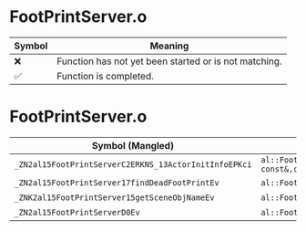 # FootPrintServer.o
| Symbol | Meaning 
| ------------- | ------------- 
| :x: | Function has not yet been started or is not matching. 
| :white_check_mark: | Function is completed. 


# FootPrintServer.o
| Symbol (Mangled) | Symbol (Demangled) | Decompiled? |
| ------------- |  ------------- | ------------- |
| `_ZN2al15FootPrintServerC2ERKNS_13ActorInitInfoEPKci` | `al::FootPrintServer::FootPrintServer(al::ActorInitInfo const&,char const*,int)` | :x: |
| `_ZN2al15FootPrintServer17findDeadFootPrintEv` | `al::FootPrintServer::findDeadFootPrint(void)` | :x: |
| `_ZNK2al15FootPrintServer15getSceneObjNameEv` | `al::FootPrintServer::getSceneObjName(void)const` | :x: |
| `_ZN2al15FootPrintServerD0Ev` | `al::FootPrintServer::~FootPrintServer()` | :x: |
